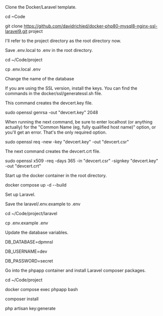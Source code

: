 Clone the Docker/Laravel template.

cd ~Code

git clone https://github.com/davidrichied/docker-php80-mysql8-nginx-ssl-laravel9.git project

I'll refer to the project directory as the root directory now.

Save .env.local to .env in the root directory.

cd ~/Code/project

cp .env.local .env

Change the name of the database

If you are using the SSL version, install the keys. You can find the commands in the docker/ssl/generatessl.sh file.

This command creates the devcert.key file.

sudo openssl genrsa -out "devcert.key" 2048

When running the next command, be sure to enter localhost (or anything actually) for the "Common Name (eg, fully qualified host name)" option, or you'll get an error. That's the only required option.

sudo openssl req -new -key "devcert.key" -out "devcert.csr"

The next command creates the devcert.crt file.

sudo openssl x509 -req -days 365 -in "devcert.csr" -signkey "devcert.key" -out "devcert.crt"

Start up the docker container in the root directory.

docker compose up -d --build

Set up Laravel.

Save the laravel/.env.example to .env

cd ~/Code/project/laravel

cp .env.example .env

Update the database variables.

DB_DATABASE=dpmnsl

DB_USERNAME=dev

DB_PASSWORD=secret


Go into the phpapp container and install Laravel composer packages.

cd ~/Code/project

docker compose exec phpapp bash

composer install

php artisan key:generate



